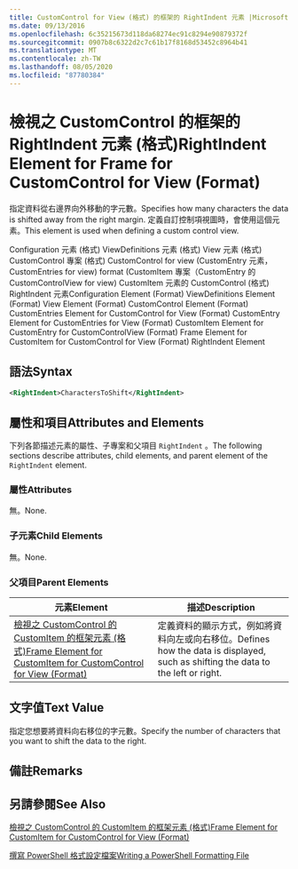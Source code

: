 ```yaml
---
title: CustomControl for View (格式) 的框架的 RightIndent 元素 |Microsoft Docs
ms.date: 09/13/2016
ms.openlocfilehash: 6c35215673d118da68274ec91c8294e90879372f
ms.sourcegitcommit: 0907b8c6322d2c7c61b17f8168d53452c8964b41
ms.translationtype: MT
ms.contentlocale: zh-TW
ms.lasthandoff: 08/05/2020
ms.locfileid: "87780384"
---
```

# <a name="rightindent-element-for-frame-for-customcontrol-for-view-format"></a><span data-ttu-id="295f2-102">檢視之 CustomControl 的框架的 RightIndent 元素 (格式)</span><span class="sxs-lookup"><span data-stu-id="295f2-102">RightIndent Element for Frame for CustomControl for View (Format)</span></span>

<span data-ttu-id="295f2-103">指定資料從右邊界向外移動的字元數。</span><span class="sxs-lookup"><span data-stu-id="295f2-103">Specifies how many characters the data is shifted away from the right margin.</span></span> <span data-ttu-id="295f2-104">定義自訂控制項視圖時，會使用這個元素。</span><span class="sxs-lookup"><span data-stu-id="295f2-104">This element is used when defining a custom control view.</span></span>

<span data-ttu-id="295f2-105">Configuration 元素 (格式) ViewDefinitions 元素 (格式) View 元素 (格式) CustomControl 專案 (格式) CustomControl for view (CustomEntry 元素，CustomEntries for view) format (CustomItem 專案（CustomEntry 的 CustomControlView for view) CustomItem 元素的 CustomControl (格式) RightIndent 元素</span><span class="sxs-lookup"><span data-stu-id="295f2-105">Configuration Element (Format) ViewDefinitions Element (Format) View Element (Format) CustomControl Element (Format) CustomEntries Element for CustomControl for View (Format) CustomEntry Element for CustomEntries for View (Format) CustomItem Element for CustomEntry for CustomControlView (Format) Frame Element for CustomItem for CustomControl for View (Format) RightIndent Element</span></span>

## <a name="syntax"></a><span data-ttu-id="295f2-106">語法</span><span class="sxs-lookup"><span data-stu-id="295f2-106">Syntax</span></span>

```xml
<RightIndent>CharactersToShift</RightIndent>
```

## <a name="attributes-and-elements"></a><span data-ttu-id="295f2-107">屬性和項目</span><span class="sxs-lookup"><span data-stu-id="295f2-107">Attributes and Elements</span></span>

<span data-ttu-id="295f2-108">下列各節描述元素的屬性、子專案和父項目 `RightIndent` 。</span><span class="sxs-lookup"><span data-stu-id="295f2-108">The following sections describe attributes, child elements, and parent element of the `RightIndent` element.</span></span>

### <a name="attributes"></a><span data-ttu-id="295f2-109">屬性</span><span class="sxs-lookup"><span data-stu-id="295f2-109">Attributes</span></span>

<span data-ttu-id="295f2-110">無。</span><span class="sxs-lookup"><span data-stu-id="295f2-110">None.</span></span>

### <a name="child-elements"></a><span data-ttu-id="295f2-111">子元素</span><span class="sxs-lookup"><span data-stu-id="295f2-111">Child Elements</span></span>

<span data-ttu-id="295f2-112">無。</span><span class="sxs-lookup"><span data-stu-id="295f2-112">None.</span></span>

### <a name="parent-elements"></a><span data-ttu-id="295f2-113">父項目</span><span class="sxs-lookup"><span data-stu-id="295f2-113">Parent Elements</span></span>

|<span data-ttu-id="295f2-114">元素</span><span class="sxs-lookup"><span data-stu-id="295f2-114">Element</span></span>|<span data-ttu-id="295f2-115">描述</span><span class="sxs-lookup"><span data-stu-id="295f2-115">Description</span></span>|
|-------------|-----------------|
|[<span data-ttu-id="295f2-116">檢視之 CustomControl 的 CustomItem 的框架元素 (格式)</span><span class="sxs-lookup"><span data-stu-id="295f2-116">Frame Element for CustomItem for CustomControl for View (Format)</span></span>](./frame-element-for-customitem-for-customcontrol-for-view-format.md)|<span data-ttu-id="295f2-117">定義資料的顯示方式，例如將資料向左或向右移位。</span><span class="sxs-lookup"><span data-stu-id="295f2-117">Defines how the data is displayed, such as shifting the data to the left or right.</span></span>|

## <a name="text-value"></a><span data-ttu-id="295f2-118">文字值</span><span class="sxs-lookup"><span data-stu-id="295f2-118">Text Value</span></span>

<span data-ttu-id="295f2-119">指定您想要將資料向右移位的字元數。</span><span class="sxs-lookup"><span data-stu-id="295f2-119">Specify the number of characters that you want to shift the data to the right.</span></span>

## <a name="remarks"></a><span data-ttu-id="295f2-120">備註</span><span class="sxs-lookup"><span data-stu-id="295f2-120">Remarks</span></span>

## <a name="see-also"></a><span data-ttu-id="295f2-121">另請參閱</span><span class="sxs-lookup"><span data-stu-id="295f2-121">See Also</span></span>

[<span data-ttu-id="295f2-122">檢視之 CustomControl 的 CustomItem 的框架元素 (格式)</span><span class="sxs-lookup"><span data-stu-id="295f2-122">Frame Element for CustomItem for CustomControl for View (Format)</span></span>](./frame-element-for-customitem-for-customcontrol-for-view-format.md)

[<span data-ttu-id="295f2-123">撰寫 PowerShell 格式設定檔案</span><span class="sxs-lookup"><span data-stu-id="295f2-123">Writing a PowerShell Formatting File</span></span>](./writing-a-powershell-formatting-file.md)
